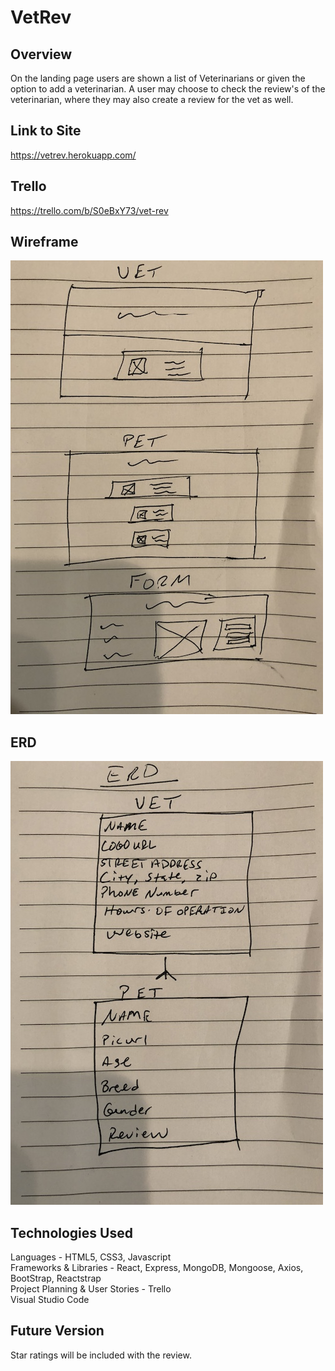 # VetRev

## Overview

On the landing page users are shown a list of Veterinarians or given the option to add a veterinarian. A user may choose to check the review's of the veterinarian, where they may also create a review for the vet as well.

## Link to Site
https://vetrev.herokuapp.com/

## Trello
https://trello.com/b/S0eBxY73/vet-rev

## Wireframe
![pic](/public/images/wireframe.jpeg)

## ERD
![pic](/public/images/erd.jpeg)

## Technologies Used
Languages - HTML5, CSS3, Javascript<br />
Frameworks & Libraries - React, Express, MongoDB, Mongoose, Axios, BootStrap, Reactstrap<br />
Project Planning & User Stories - Trello<br />
Visual Studio Code<br />

## Future Version
Star ratings will be included with the review.
